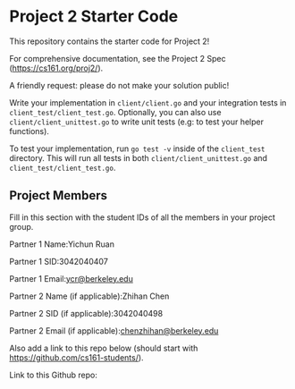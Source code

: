 # Project 2 Starter Code

This repository contains the starter code for Project 2!

For comprehensive documentation, see the Project 2 Spec (https://cs161.org/proj2/).

A friendly request: please do not make your solution public!

Write your implementation in `client/client.go` and your integration tests in `client_test/client_test.go`. Optionally, you can also use `client/client_unittest.go` to write unit tests (e.g: to test your helper functions).

To test your implementation, run `go test -v` inside of the `client_test` directory. This will run all tests in both `client/client_unittest.go` and `client_test/client_test.go`.

## Project Members

Fill in this section with the student IDs of all the members in your project group.

Partner 1 Name:Yichun Ruan

Partner 1 SID:3042040407

Partner 1 Email:ycr@berkeley.edu

Partner 2 Name (if applicable):Zhihan Chen

Partner 2 SID (if applicable):3042040498

Partner 2 Email (if applicable):chenzhihan@berkeley.edu

Also add a link to this repo below (should start with https://github.com/cs161-students/).

Link to this Github repo: